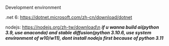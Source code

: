 Development environment

.net 6:
https://dotnet.microsoft.com/zh-cn/download/dotnet

nodejs:
https://nodejs.org/zh-tw/download\n
***if u wanna build ai(python 3.9, use anaconda) and stable diffusion(python 3.10.6, use system environment of w10/w11), dont install nodejs first because of python 3.11***

